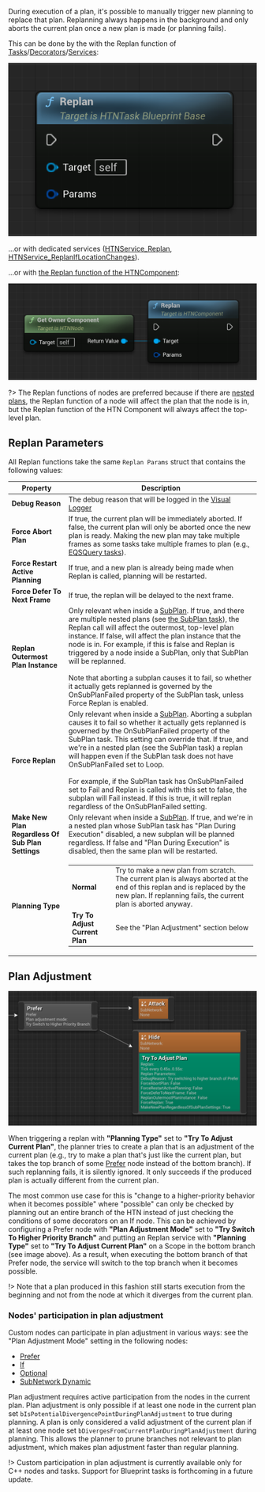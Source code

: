 During execution of a plan, it's possible to manually trigger new planning to replace that plan. Replanning always happens in the background and only aborts the current plan once a new plan is made (or planning fails).

This can be done by the with the Replan function of [Tasks](task?id=replan)/[Decorators](decorator?id=replan)/[Services](service?id=replan):

![Replan from Task](_media/replan_task.png ':size=400')

...or with dedicated services ([HTNService_Replan](node-reference?id=replan-1), [HTNService_ReplanIfLocationChanges](node-reference?id=replan-if-location-changes)).

...or with [the Replan function of the HTNComponent](htn-component?id=replan):

![Replan from HTN Component](_media/replan_htn_component.png ':size=400')

?> The Replan functions of nodes are preferred because if there are [nested plans](subplan.md), the Replan function of a node will affect the plan that the node is in, but the Replan function of the HTN Component will always affect the top-level plan.

## Replan Parameters

All Replan functions take the same `Replan Params` struct that contains the following values:

Property|Description
---|---
**Debug Reason**|The debug reason that will be logged in the [Visual Logger](vislog.md)
**Force Abort Plan**|If true, the current plan will be immediately aborted. If false, the current plan will only be aborted once the new plan is ready. Making the new plan may take multiple frames as some tasks take multiple frames to plan (e.g., [EQSQuery tasks](eqs.md)).
**Force Restart Active Planning**|If true, and a new plan is already being made when Replan is called, planning will be restarted.
**Force Defer To Next Frame**|If true, the replan will be delayed to the next frame.
**Replan Outermost Plan Instance**|Only relevant when inside a [SubPlan](subplan.md). If true, and there are multiple nested plans (see [the SubPlan task](subplan.md)), the Replan call will affect the outermost, top-level plan instance. If false, will affect the plan instance that the node is in. For example, if this is false and Replan is triggered by a node inside a SubPlan, only that SubPlan will be replanned.<br><br>Note that aborting a subplan causes it to fail, so whether it actually gets replanned is governed by the OnSubPlanFailed property of the SubPlan task, unless Force Replan is enabled.
**Force Replan**|Only relevant when inside a [SubPlan](subplan.md). Aborting a subplan causes it to fail so whether it actually gets replanned is governed by the OnSubPlanFailed property of the SubPlan task. This setting can override that. If true, and we're in a nested plan (see the SubPlan task) a replan will happen even if the SubPlan task does not have OnSubPlanFailed set to Loop.<br><br>For example, if the SubPlan task has OnSubPlanFailed set to Fail and Replan is called with this set to false, the subplan will Fail instead. If this is true, it will replan regardless of the OnSubPlanFailed setting.
**Make New Plan Regardless Of Sub Plan Settings**|Only relevant when inside a [SubPlan](subplan.md). If true, and we're in a nested plan whose SubPlan task has "Plan During Execution" disabled, a new subplan will be planned regardless. If false and "Plan During Execution" is disabled, then the same plan will be restarted. 
**Planning Type**|<table><tbody>  <tr><td>**Normal**</td><td>Try to make a new plan from scratch. The current plan is always aborted at the end of this replan and is replaced by the new plan. If replanning fails, the current plan is aborted anyway.</td></tr>  <tr><td>**Try To Adjust Current Plan**</td><td>See the "Plan Adjustment" section below</td></tr> </tbody></table>

## Plan Adjustment

![Replan from HTN Component](_media/plan_adjustment_service.png ':size=1200')

When triggering a replan with **"Planning Type"** set to **"Try To Adjust Current Plan"**, the planner tries to create a plan that is an adjustment of the current plan (e.g., try to make a plan that's just like the current plan, but takes the top branch of some [Prefer](prefer.md) node instead of the bottom branch). If such replanning fails, it is silently ignored. It only succeeds if the produced plan is actually different from the current plan.

The most common use case for this is "change to a higher-priority behavior when it becomes possible" where "possible" can only be checked by planning out an entire branch of the HTN instead of just checking the conditions of some decorators on an If node. This can be achieved by configuring a Prefer node with **"Plan Adjustment Mode"** set to **"Try Switch To Higher Priority Branch"** and putting an Replan service with **"Planning Type"** set to **"Try To Adjust Current Plan"** on a Scope in the bottom branch (see image above). As a result, when executing the bottom branch of that Prefer node, the service will switch to the top branch when it becomes possible.

!> Note that a plan produced in this fashion still starts execution from the beginning and not from the node at which it diverges from the current plan.

### Nodes' participation in plan adjustment

Custom nodes can participate in plan adjustment in various ways: see the "Plan Adjustment Mode" setting in the following nodes:

- [Prefer](prefer.md?id=plan-adjustment)
- [If](if.md?id=plan-adjustment)
- [Optional](optional.md?id=plan-adjustment)
- [SubNetwork Dynamic](subnetwork-dynamic.md?id=plan-adjustment)

Plan adjustment requires active participation from the nodes in the current plan. Plan adjustment is only possible if at least one node in the current plan set `bIsPotentialDivergencePointDuringPlanAdjustment` to true during planning. A plan is only considered a valid adjustment of the current plan if at least one node set `bDivergesFromCurrentPlanDuringPlanAdjustment` during planning. This allows the planner to prune branches not relevant to plan adjustment, which makes plan adjustment faster than regular planning.

!> Custom participation in plan adjustment is currently available only for C++ nodes and tasks. Support for Blueprint tasks is forthcoming in a future update.
